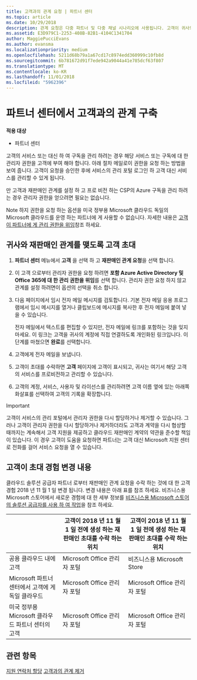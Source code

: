 ```yaml
---
title: 고객과의 관계 요청 | 파트너 센터
ms.topic: article
ms.date: 10/29/2018
description: 관계 요청은 다중 파트너 및 다중 채널 시나리오에 사용됩니다. 고객이 귀사의 위임된 관리자 권한을 제거했기 때문에 귀사에서 프로비전 또는 지원을 제공하려면 위임된 관리자 권한을 복원해야 하는 경우에도 유용합니다.
ms.assetid: E3D979C1-2253-408B-82B1-4104C1341704
author: MaggiePucciEvans
ms.author: evansma
ms.localizationpriority: medium
ms.openlocfilehash: 5211d68b79a1a67cd17c8974edd360999c10fb8d
ms.sourcegitcommit: 6b781672d91f7ede942a9044a41e785dcf63f807
ms.translationtype: MT
ms.contentlocale: ko-KR
ms.lasthandoff: 11/01/2018
ms.locfileid: "5962396"
---
```

# <a name="connect-with-customers-in-partner-center"></a>파트너 센터에서 고객과의 관계 구축

**적용 대상**

-  파트너 센터

고객의 서비스 또는 대신 하 여 구독을 관리 하려는 경우 해당 서비스 또는 구독에 대 한 관리자 권한을 고객에 부여 해야 합니다. 아래 절차 메일로이 권한을 요청 하는 방법을 보여 줍니다. 고객이 요청을 승인한 후에 서비스의 관리 포털 로그인 하 고객 대신 서비스를 관리할 수 있게 됩니다. 

만 고객과 재판매인 관계를 설정 하 고 프로 비전 하는 CSP의 Azure 구독을 관리 하려는 경우 관리자 권한을 얻으려면 필요는 없습니다.

Note 하지 권한을 요청 하는 옵션을 미국 정부용 Microsoft 클라우드 독일의 Microsoft 클라우드를 운영 하는 파트너에 게 사용할 수 없습니다. 자세한 내용은 [고객이 파트너에 게 관리 권한을 위임](https://docs.microsoft.com/en-us/partner-center/customers_revoke_admin_privileges)참조 하세요.


## <a name="invite-a-customer-to-establish-a-reseller-relationship-with-you"></a>귀사와 재판매인 관계를 맺도록 고객 초대

1.  **파트너 센터** 메뉴에서 **고객** 을 선택 하 고 **재판매인 관계 요청**을 선택 합니다.

2.  이 고객 으로부터 관리자 권한을 요청 하려면 **포함 Azure Active Directory 및 Office 365에 대 한 관리 권한을 위임**를 선택 합니다. 관리자 권한 요청 하지 않고 관계를 설정 하려면이 옵션의 선택을 취소 합니다. 

3.  다음 페이지에서 임시 전자 메일 메시지를 검토합니다. 기본 전자 메일 응용 프로그램에서 임시 메시지를 열거나 클립보드에 메시지를 복사한 후 전자 메일에 붙여 넣을 수 있습니다. 

    전자 메일에서 텍스트를 편집할 수 있지만, 전자 메일에 링크를 포함하는 것을 잊지 마세요. 이 링크는 고객을 귀사의 계정에 직접 연결하도록 개인화된 링크입니다. 이 단계를 마쳤으면 **완료**를 선택합니다.

3.  고객에게 전자 메일을 보냅니다.

5.  고객이 초대를 수락하면 **고객** 페이지에 고객이 표시되고, 귀사는 여기서 해당 고객의 서비스를 프로비전하고 관리할 수 있습니다.

 
6.  고객의 계정, 서비스, 사용자 및 라이선스를 관리하려면 고객 이름 옆에 있는 아래쪽 화살표를 선택하여 고객의 기록을 확장합니다.


> [!IMPORTANT]  
> 고객이 서비스의 관리 포털에서 관리자 권한을 다시 할당하거나 제거할 수 있습니다. 그러나 고객이 관리자 권한을 다시 할당하거나 제거하더라도 고객과 계약을 다시 협상할 때까지는 계속해서 고객 지원을 제공하고 클라우드 재판매인 계약의 약관을 준수할 책임이 있습니다. 이 경우 고객이 도움을 요청하면 파트너는 고객 대신 Microsoft 지원 센터로 전화를 걸어 서비스 요청을 열 수 있습니다.

## <a name="changes-to-the-customer-invitation-experience"></a>고객이 초대 경험 변경 내용
클라우드 솔루션 공급자 파트너 로부터 재판매인 관계 요청을 수락 하는 것에 대 한 고객 경험 2018 년 11 월 1 일 변경 됩니다. 변경 내용은 아래 표를 참조 하세요. 비즈니스용 Microsoft 스토어에서 새로운 경험에 대 한 세부 정보를 [비즈니스용 Microsoft 스토어의 솔루션 공급자를 사용 하 여 작업](https://docs.microsoft.com/en-us/microsoft-store/work-with-partner-microsoft-store-business)을 참조 하세요.

|  | 고객이 2018 년 11 월 1 일 전에 생성 하는 재판매인 초대를 수락 하는 위치 | 고객이 2018 년 11 월 1 일 전에 생성 하는 재판매인 초대를 수락 하는 위치 |
|---------|---------|---------
| 공용 클라우드 내에 고객 | Microsoft Office 관리자 포털 | 비즈니스용 Microsoft Store |
| Microsoft 파트너 센터에서 고객에 게 독일 클라우드 | Microsoft Office 관리자 포털 | Microsoft Office 관리자 포털 |
| 미국 정부용 Microsoft 클라우드 파트너 센터의 고객 | Microsoft Office 관리자 포털 | Microsoft Office 관리자 포털 |


## <a name="related-topics"></a>관련 항목

[지원 연락처 할당](assign-support-contacts.md)
[고객과의 관계 제거](remove-a-relationship.md)